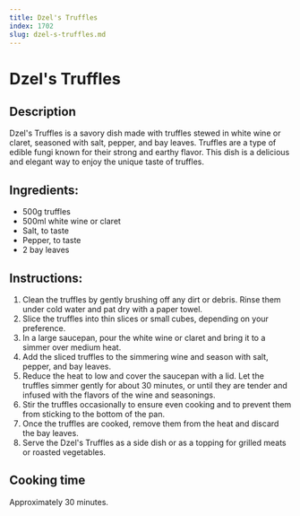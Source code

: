 ```yaml
---
title: Dzel's Truffles
index: 1702
slug: dzel-s-truffles.md
---
```


# Dzel's Truffles

## Description
Dzel's Truffles is a savory dish made with truffles stewed in white wine or claret, seasoned with salt, pepper, and bay leaves. Truffles are a type of edible fungi known for their strong and earthy flavor. This dish is a delicious and elegant way to enjoy the unique taste of truffles.

## Ingredients:
- 500g truffles
- 500ml white wine or claret
- Salt, to taste
- Pepper, to taste
- 2 bay leaves

## Instructions:
1. Clean the truffles by gently brushing off any dirt or debris. Rinse them under cold water and pat dry with a paper towel.
2. Slice the truffles into thin slices or small cubes, depending on your preference.
3. In a large saucepan, pour the white wine or claret and bring it to a simmer over medium heat.
4. Add the sliced truffles to the simmering wine and season with salt, pepper, and bay leaves.
5. Reduce the heat to low and cover the saucepan with a lid. Let the truffles simmer gently for about 30 minutes, or until they are tender and infused with the flavors of the wine and seasonings.
6. Stir the truffles occasionally to ensure even cooking and to prevent them from sticking to the bottom of the pan.
7. Once the truffles are cooked, remove them from the heat and discard the bay leaves.
8. Serve the Dzel's Truffles as a side dish or as a topping for grilled meats or roasted vegetables.

## Cooking time
Approximately 30 minutes.